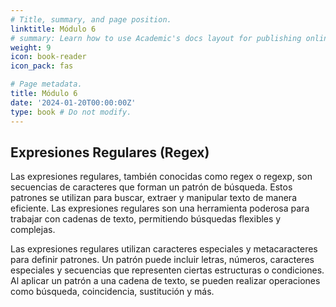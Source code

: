 ```yaml
---
# Title, summary, and page position.
linktitle: Módulo 6
# summary: Learn how to use Academic's docs layout for publishing online courses, software documentation, and tutorials.
weight: 9
icon: book-reader
icon_pack: fas

# Page metadata.
title: Módulo 6
date: '2024-01-20T00:00:00Z'
type: book # Do not modify.
---
```


## Expresiones Regulares (Regex)

Las expresiones regulares, también conocidas como regex o regexp, son secuencias de caracteres que forman un patrón de búsqueda. Estos patrones se utilizan para buscar, extraer y manipular texto de manera eficiente. Las expresiones regulares son una herramienta poderosa para trabajar con cadenas de texto, permitiendo búsquedas flexibles y complejas.

Las expresiones regulares utilizan caracteres especiales y metacaracteres para definir patrones. Un patrón puede incluir letras, números, caracteres especiales y secuencias que representen ciertas estructuras o condiciones. Al aplicar un patrón a una cadena de texto, se pueden realizar operaciones como búsqueda, coincidencia, sustitución y más.
